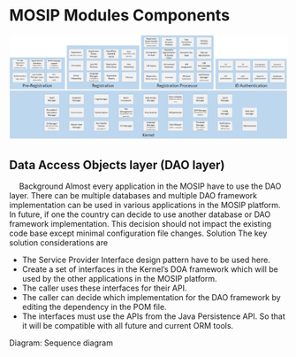 
# MOSIP Modules Components

![Modules Components](_images/MOSIP_modules_components.png)



## Data Access Objects layer (DAO layer)
 
Background
Almost every application in the MOSIP have to use the DAO layer. There can be multiple databases and multiple DAO framework implementation can be used in various applications in the MOSIP platform. In future, if one the country can decide to use another database or DAO framework implementation. This decision should not impact the existing code base except minimal configuration file changes. 
Solution
The key solution considerations are
-	The Service Provider Interface design pattern have to be used here. 
-	Create a set of interfaces in the Kernel’s DOA framework which will be used by the other applications in the MOSIP platform. 
-	The caller uses these interfaces for their API. 
-	The caller can decide which implementation for the DAO framework by editing the dependency in the POM file. 
-	The interfaces must use the APIs from the Java Persistence API. So that it will be compatible with all future and current ORM tools. 


Diagram: Sequence diagram


